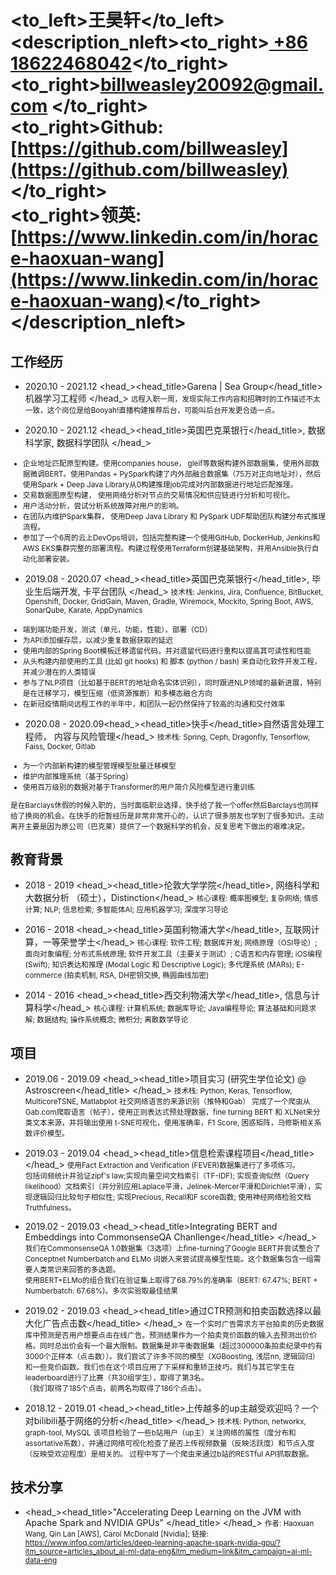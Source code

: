 # <to_left>王昊轩</to_left><description_nleft><to_right>[ +86 18622468042](tel://008618622468042)</to_right><br> <to_right>[billweasley20092@gmail.com](billweasley20092@gmail.com) </to_right><br><to_right><b>Github: </b> [https://github.com/billweasley](https://github.com/billweasley)</to_right><br><to_right><b>领英: </b> [https://www.linkedin.com/in/horace-haoxuan-wang](https://www.linkedin.com/in/horace-haoxuan-wang)</to_right></description_nleft>    

工作经历
-------
- <datetime>2020.10 - 2021.12 </datetime> <head_><head_title>Garena | Sea Group</head_title> 机器学习工程师 </head_>
<description><small>
远程入职一周，发现实际工作内容和招聘时的工作描述不太一致，这个岗位是给Booyah!直播构建推荐后台，可能叫后台开发更合适一点。
</small></description>

- <datetime>2020.10 - 2021.12 </datetime> <head_><head_title>英国巴克莱银行</head_title>, 数据科学家, 数据科学团队 </head_>
<description><small>
<ul>
<li>企业地址匹配原型构建。使用companies house， gleif等数据构建外部数据集，使用外部数据微调BERT。使用Pandas + PySpark构建了内外部融合数据集（75万对正向地址对），然后使用Spark + Deep Java Library从0构建推理job完成对内部数据进行地址匹配推理。</li>
<li>交易数据图原型构建， 使用网络分析对节点的交易情况和供应链进行分析和可视化。</li>
<li>用户活动分析，尝试分析系统故障对用户的影响。 </li>
<li>在团队内维护Spark集群， 使用Deep Java Library 和 PySpark UDF帮助团队构建分布式推理流程。</li>
<li>参加了一个6周的云上DevOps培训，包括完整构建一个使用GitHub, DockerHub, Jenkins和AWS EKS集群完整的部署流程。构建过程使用Terraform创建基础架构，并用Ansible执行自动化部署安装。</li>
</ul></small>
</description>

- <datetime>2019.08 - 2020.07</datetime> <head_><head_title>英国巴克莱银行</head_title>, 毕业生后端开发, 卡平台团队 </head_> 
<description><small>
技术栈:
Jenkins, Jira, Confluence, BitBucket, Openshift, Docker, GridGain, Maven, Gradle, Wiremock, Mockito, Spring Boot, AWS, SonarQube, Karate, AppDynamics  
<ul>
<li>端到端功能开发，测试（单元，功能，性能），部署（CD）  </li>
<li>为API添加缓存层，以减少重复数据获取的延迟 </li>
<li>使用内部的Spring Boot模板迁移遗留代码，并对遗留代码进行重构以提高其可读性和性能  </li>
<li>从头构建内部使用的工具 (比如 git hooks) 和 脚本 (python / bash) 来自动化软件开发工程，并减少潜在的人类错误</li>
<li>参与了NLP项目（比如基于BERT的地址命名实体识别），同时跟进NLP领域的最新进展，特别是在迁移学习，模型压缩（低资源推断）和多模态融合方向 </li>
<li>在新冠疫情期间远程工作的半年中，和团队一起仍然保持了较高的沟通和交付效率</li>
</ul>
</small></description>

- <datetime>2020.08 - 2020.09</datetime><head_><head_title>快手</head_title>自然语言处理工程师， 内容与风险管理</head_>
<description><small>
技术栈: Spring, Ceph, Dragonfly, Tensorflow, Faiss, Docker, Gitlab
<ul>
<li>为一个内部新构建的模型管理模型批量迁移模型</li>
<li>维护内部推理系统（基于Spring）</li>
<li>使用百万级别的数据对基于Transformer的用户简介风险模型进行重训练</li>
</ul> 
</small>
</description>
<description><small>
是在Barclays休假的时候入职的，当时面临职业选择，快手给了我一个offer然后Barclays也同样给了换岗的机会。在快手的短暂经历是非常非常开心的，认识了很多朋友也学到了很多知识。主动离开主要是因为原公司（巴克莱）提供了一个数据科学的机会，反复思考下做出的艰难决定。
</small></description>

教育背景
--------  
- <datetime>2018 - 2019</datetime> <head_><head_title>伦敦大学学院</head_title>, 网络科学和大数据分析 （硕士），Distinction</head_>
    <description><small>核心课程: 概率图模型; 复杂网络; 情感计算; NLP; 信息检索; 多智能体AI; 应用机器学习; 深度学习导论</small></description>


- <datetime>2016 - 2018</datetime> <head_><head_title>英国利物浦大学</head_title>, 互联网计算，一等荣誉学士</head_>
    <description>
    <small>
    核心课程: 软件工程;  数据库开发; 网络原理（OSI导论）; 面向对象编程; 分布式系统原理; 软件开发工具（主要关于测试）;  C语言和内存管理; iOS编程 (Swift); 知识表达和推理 (Modal Logic 和 Descriptive Logic); 多代理系统 (MARs); E-commerce (拍卖机制, RSA, DH密钥交换, 椭圆曲线加密)  
    </small>
  </description>

- <datetime>2014 - 2016</datetime> <head_><head_title>西交利物浦大学</head_title>, 信息与计算科学</head_>
  <description>
  <small>
    核心课程: 计算机系统; 数据库导论; Java编程导论; 算法基础和问题求解; 数据结构; 操作系统概念; 微积分;  离散数学导论
  </small>
  </description>

项目
---
- <datetime>2019.06 - 2019.09</datetime> <head_><head_title>项目实习 (研究生学位论文) @ Astroscreen</head_title> </head_>
<techstack><small>技术栈: Python, Keras, Tensorflow, MulticoreTSNE, Matlabplot</small></techstack>
<description><small>
社交网络语言的来源识别（推特和Gab）
完成了一个爬虫从Gab.com爬取语言（帖子），使用正则表达式预处理数据，fine turning BERT 和 XLNet来分类文本来源，并将输出使用
t-SNE可视化，使用准确率，F1 Score, 困惑矩阵，马修斯相关系数评价模型。
</small>
</description>

- <datetime>2019.03 - 2019.04</datetime> <head_><head_title>信息检索课程项目</head_title> </head_>
<description><small>
使用Fact Extraction and Verification (FEVER)数据集进行了多项练习。  
包括词频统计并验证zipf's law;实现向量空间文档索引（TF-IDF); 实现查询似然（Query likelihood）文档索引（并分别应用Laplace平滑，Jelinek-Mercer平滑和Dirichlet平滑），实现逻辑回归比较句子相似性; 实现Precious, Recall和F score函数; 使用神经网络检验文档Truthfulness。
</small>
</description>

- <datetime>2019.02 - 2019.03</datetime> <head_><head_title>Integrating BERT and Embeddings into CommonsenseQA Chanllenge</head_title> </head_>
<description><small>
我们在CommonsenseQA 1.0数据集（3选项）上fine-turning了Google BERT并尝试整合了Conceptnet Numberbatch and ELMo 词嵌入来尝试提高模型性能。这个数据集包含一组需要人类常识来回答的多选题。  
使用BERT+ELMo的组合我们在验证集上取得了68.79%的准确率（BERT: 67.47%; BERT + Numberbatch: 67.68%)。多次实验取最佳结果</small></description>

- <datetime>2019.02 - 2019.03</datetime> <head_><head_title>通过CTR预测和拍卖函数选择以最大化广告点击数</head_title> </head_>
<description><small>
在一个实时广告需求方平台拍卖的历史数据库中预测是否用户想要点击在线广告。预测结果作为一个拍卖竞价函数的输入去预测出价价格。同时总出价会有一个最大限制。数据集是非平衡数据集（超过300000条拍卖纪录中约有3000个正样本（点击数））。我们尝试了许多不同的模型（XGBoosting, 浅层nn, 逻辑回归）和一些竞价函数。我们也在这个项目应用了下采样和重矫正技巧。我们与其它学生在leaderboard进行了比赛（共30组学生），取得了第3名。  
（我们取得了185个点击，前两名均取得了186个点击）。</small>
</description>

- <datetime>2018.12 - 2019.01</datetime> <head_><head_title>上传越多的up主越受欢迎吗？一个对bilibili基于网络的分析</head_title> </head_>
<techstack><small>技术栈: Python, networkx, graph-tool, MySQL</small></techstack>
<description><small>
该项目检验了一些b站用户（up主）关注网络的属性（度分布和assortative系数），并通过网络可视化检查了是否上传视频数量（反映活跃度）和节点入度（反映受欢迎程度）是相关的。
过程中写了一个爬虫来通过b站的RESTful API抓取数据。</small>
</description>


技术分享
--------
- <head_><head_title>"Accelerating Deep Learning on the JVM with Apache Spark and NVIDIA GPUs" </head_title> </head_>
<description><small>
作者: Haoxuan Wang, Qin Lan [AWS], Carol McDonald [Nvidia];  链接: https://www.infoq.com/articles/deep-learning-apache-spark-nvidia-gpu/?itm_source=articles_about_ai-ml-data-eng&itm_medium=link&itm_campaign=ai-ml-data-eng
</small>
</description>

